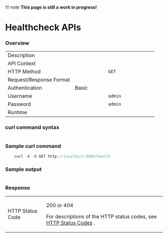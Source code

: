 !!! note
    **This page is still a work in progress!**

# Healthcheck APIs

### Overview

<table>
<tbody>
<tr class="odd">
<td>Description</td>
<td><br />
</td>
</tr>
<tr class="even">
<td>API Context</td>
<td><br />
</td>
</tr>
<tr class="odd">
<td>HTTP Method</td>
<td><code>             GET            </code></td>
</tr>
<tr class="even">
<td>Request/Response Format</td>
<td><br />
</td>
</tr>
<tr class="odd">
<td>Authentication</td>
<td>Basic</td>
</tr>
<tr class="even">
<td>Username</td>
<td><code>             admin            </code></td>
</tr>
<tr class="odd">
<td>Password</td>
<td><code>             admin            </code></td>
</tr>
<tr class="even">
<td>Runtime</td>
<td><br />
</td>
</tr>
</tbody>
</table>

### curl command syntax

``` java
```

  

### Sample curl command

``` java
    curl -k -X GET http://localhost:9090/health
```

### Sample output

``` java
```

### Response

<table>
<tbody>
<tr class="odd">
<td>HTTP Status Code</td>
<td><p>200 or 404</p>
<p>For descriptions of the HTTP status codes, see <a href="_HTTP_Status_Codes_">HTTP Status Codes</a> .</p></td>
</tr>
</tbody>
</table>
